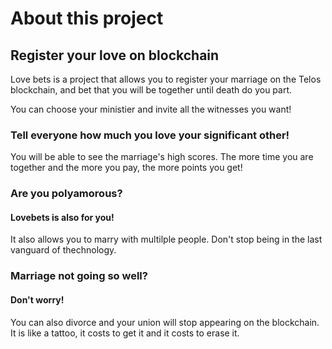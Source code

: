 # About this project

## Register your love on blockchain 

Love bets is a project that allows you to register your marriage on the Telos blockchain, and bet that you will be together until death do you part.

You can choose your ministier and invite all the witnesses you want! 

### Tell everyone how much you love your significant other! 

You will be able to see the marriage's high scores. The more time you are together and the more you pay, the more points you get! 

### Are you polyamorous? 

#### Lovebets is also for you!

It also allows you to marry with multilple people. Don't stop being in the last vanguard of thechnology. 

### Marriage not going so well? 

#### Don't worry!

You can also divorce and your union will stop appearing on the blockchain. It is like a tattoo, it costs to get it and it costs to erase it. 

